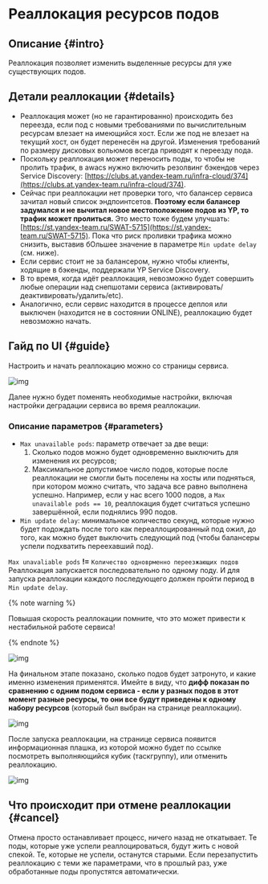# Реаллокация ресурсов подов

## Описание {#intro}

Реаллокация позволяет изменить выделенные ресурсы для уже существующих подов.

## Детали реаллокации {#details}

* Реаллокация может (но не гарантированно) происходить без переезда, если под с новыми требованиями по вычислительным ресурсам влезает на имеющийся хост. Если же под не влезает на текущий хост, он будет перенесён на другой. Изменения требований по размеру дисковых вольюмов всегда приводят к переезду пода.
* Поскольку реаллокация может переносить поды, то чтобы не пролить трафик, в awacs нужно включить резолвинг бэкендов через Service Discovery: [https://clubs.at.yandex-team.ru/infra-cloud/374](https://clubs.at.yandex-team.ru/infra-cloud/374).
* Сейчас при реаллокации нет проверки того, что балансер сервиса зачитал новый список эндпоинтсетов. **Поэтому если балансер задумался и не вычитал новое местоположение подов из YP, то трафик может пролиться.** Это место тоже будем улучшать: [https://st.yandex-team.ru/SWAT-5715](https://st.yandex-team.ru/SWAT-5715). Пока что риск проливки трафика можно снизить, выставив бОльшее значение в параметре `Min update delay` (см. ниже).
* Если сервис стоит не за балансером, нужно чтобы клиенты, ходящие в бэкенды, поддержали YP Service Discovery.
* В то время, когда идёт реаллокация, невозможно будет совершить любые операции над снепшотами сервиса (активировать/деактивировать/удалить/etc).
* Аналогично, если сервис находится в процессе деплоя или выключен (находится не в состоянии ONLINE), реаллокацию будет невозможно начать.

## Гайд по UI {#guide}

Настроить и начать реаллокацию можно со страницы сервиса.

![img](https://jing.yandex-team.ru/files/sshipkov/realloc1-1.5232a4a.png)

Далее нужно будет поменять необходимые настройки, включая настройки деградации сервиса во время реаллокации.

### Описание параметров {#parameters}

* `Max unavailable pods`: параметр отвечает за две вещи:
    1. Сколько подов можно будет одновременно выключить для изменения их ресурсов;
    2. Максимальное допустимое число подов, которые после реаллокации не смогли быть поселены на хосты или подняться, при котором можно считать, что задача все равно выполнена успешно. Например, если у нас всего 1000 подов, а `Max unavailable pods == 10`, реаллокация будет считаться успешно завершённой, если поднялись 990 подов.
* `Min update delay`: минимальное количество секунд, которые нужно будет подождать после того как переаллоцированный под ожил, до того, как можно будет выключить следующий под (чтобы балансеры успели подхватить переехавший под).

`Max unavaliable pods` **!=** `Количество одноврменно переезжающих подов` Реаллокация запускается последовательно по одному поду. И для запуска реаллокации каждого последующего должен пройти период в `Min update delay`.

{% note warning %}

Повышая скорость реаллокации помните, что это может привести к нестабильной работе сервиса!

{% endnote %}

![img](https://jing.yandex-team.ru/files/sshipkov/reallocate2.ab5e596.png)

На финальном этапе показано, сколько подов будет затронуто, и какие именно изменения применятся. Имейте в виду, что **дифф показан по сравнению с одним подом сервиса - если у разных подов в этот момент разные ресурсы, то они все будут приведены к одному набору ресурсов** (который был выбран на странице реаллокации).

![img](httpshttps://jing.yandex-team.ru/files/sshipkov/reallocate3.e7c2927.png)

После запуска реаллокации, на странице сервиса появится информационная плашка, из которой можно будет по ссылке посмотреть выполняющийся кубик (таскгруппу), или отменить реаллокацию.

![img](https://jing.yandex-team.ru/files/sshipkov/screenshotfrom2019-07-1913-11-38.ca168b4.png)

## Что происходит при отмене реаллокации {#cancel}

Отмена просто останавливает процесс, ничего назад не откатывает. Те поды, которые уже успели реаллоцироваться, будут жить с новой спекой. Те, которые не успели, останутся старыми. Если перезапустить реаллокацию с теми же параметрами, что в прошлый раз, уже обработанные поды пропустятся автоматически.

